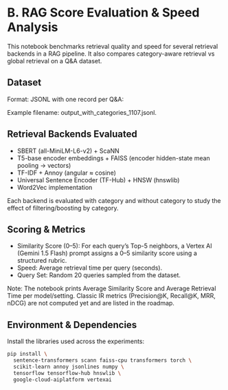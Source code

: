 # B. RAG Score Evaluation & Speed Analysis

This notebook benchmarks retrieval quality and speed for several retrieval backends in a RAG pipeline. It also compares category-aware retrieval vs global retrieval on a Q&A dataset.

## Dataset
Format: JSONL with one record per Q&A:


Example filename: output_with_categories_1107.jsonl.

## Retrieval Backends Evaluated
- SBERT (all-MiniLM-L6-v2) + ScaNN
- T5-base encoder embeddings + FAISS (encoder hidden-state mean pooling → vectors)
- TF-IDF + Annoy (angular ≈ cosine)
- Universal Sentence Encoder (TF-Hub) + HNSW (hnswlib)
- Word2Vec implementation

Each backend is evaluated with category and without category to study the effect of filtering/boosting by category.

## Scoring & Metrics
- Similarity Score (0–5): For each query’s Top-5 neighbors, a Vertex AI (Gemini 1.5 Flash) prompt assigns a 0–5 similarity score using a structured rubric.
- Speed: Average retrieval time per query (seconds).
- Query Set: Random 20 queries sampled from the dataset.

Note: The notebook prints Average Similarity Score and Average Retrieval Time per model/setting. Classic IR metrics (Precision@K, Recall@K, MRR, nDCG) are not computed yet and are listed in the roadmap.

## Environment & Dependencies
Install the libraries used across the experiments:
```bash
pip install \
  sentence-transformers scann faiss-cpu transformers torch \
  scikit-learn annoy jsonlines numpy \
  tensorflow tensorflow-hub hnswlib \
  google-cloud-aiplatform vertexai
